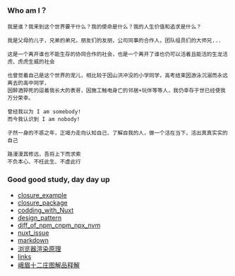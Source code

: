 ### Who am I？
```
我是谁？我来到这个世界要干什么？我的使命是什么？我的人生价值和追求是什么？

我是父母的儿子，兄弟的弟兄，朋友们的友朋，公司同事的合作人，团队组员们的大师兄...

这是一个离开谁也不能生存的协同合作的社会，也是一个离开了谁也仍可以活着且能活的生龙活虎、虎虎生威的社会

也曾觉着自己是这个世界的宠儿，相比较于因山洪冲没的小学同学，高考结束因游泳沉溺而永远离去的高中同学，
因醉酒猝死的逗着我长大的表哥，因施工触电身亡的邻居+玩伴等等人，我仍幸存于世已经使我万分荣幸。

曾经我以为 I am somebody!
而今我认识到 I am nobody!

孑然一身的不惑之年，正竭力走向认知自己、了解自我的人，做一个活在当下，活出真真实实的自己

路漫漫其修远，吾将上下而求索
不负本心、不枉此生、不虚此行

```

### Good good study, day day up
* [closure_example](./closure_example.md)
* [closure_package](./closure_package.md)
* [codding_with_Nuxt](./codding_with_Nuxt.md)
* [design_pattern](./design_pattern.md)
* [diff_of_npm_cnpm_npx_nvm](./diff_of_npm_cnpm_npx_nvm.md)
* [nuxt_issue](./nuxt_issue.md)
* [markdown](./markdown.md)
* [浏览器渲染原理](./浏览器渲染原理.md)
* [links](./links.md)
* [峨眉十二庄图解品释解](./emei/emei12forms.md)